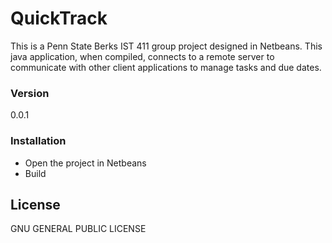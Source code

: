 # QuickTrack
This is a Penn State Berks IST 411 group project designed in Netbeans. This java application, when compiled, connects to a remote server to communicate with other client applications to manage tasks and due dates. 
### Version
0.0.1
### Installation
  - Open the project in Netbeans
  - Build

License
----
GNU GENERAL PUBLIC LICENSE
